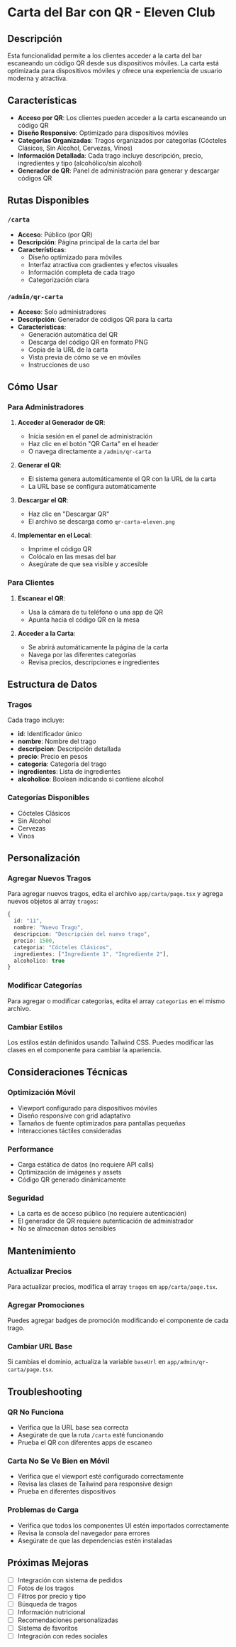 # Carta del Bar con QR - Eleven Club

## Descripción

Esta funcionalidad permite a los clientes acceder a la carta del bar escaneando un código QR desde sus dispositivos móviles. La carta está optimizada para dispositivos móviles y ofrece una experiencia de usuario moderna y atractiva.

## Características

- **Acceso por QR**: Los clientes pueden acceder a la carta escaneando un código QR
- **Diseño Responsivo**: Optimizado para dispositivos móviles
- **Categorías Organizadas**: Tragos organizados por categorías (Cócteles Clásicos, Sin Alcohol, Cervezas, Vinos)
- **Información Detallada**: Cada trago incluye descripción, precio, ingredientes y tipo (alcohólico/sin alcohol)
- **Generador de QR**: Panel de administración para generar y descargar códigos QR

## Rutas Disponibles

### `/carta`
- **Acceso**: Público (por QR)
- **Descripción**: Página principal de la carta del bar
- **Características**:
  - Diseño optimizado para móviles
  - Interfaz atractiva con gradientes y efectos visuales
  - Información completa de cada trago
  - Categorización clara

### `/admin/qr-carta`
- **Acceso**: Solo administradores
- **Descripción**: Generador de códigos QR para la carta
- **Características**:
  - Generación automática del QR
  - Descarga del código QR en formato PNG
  - Copia de la URL de la carta
  - Vista previa de cómo se ve en móviles
  - Instrucciones de uso

## Cómo Usar

### Para Administradores

1. **Acceder al Generador de QR**:
   - Inicia sesión en el panel de administración
   - Haz clic en el botón "QR Carta" en el header
   - O navega directamente a `/admin/qr-carta`

2. **Generar el QR**:
   - El sistema genera automáticamente el QR con la URL de la carta
   - La URL base se configura automáticamente

3. **Descargar el QR**:
   - Haz clic en "Descargar QR"
   - El archivo se descarga como `qr-carta-eleven.png`

4. **Implementar en el Local**:
   - Imprime el código QR
   - Colócalo en las mesas del bar
   - Asegúrate de que sea visible y accesible

### Para Clientes

1. **Escanear el QR**:
   - Usa la cámara de tu teléfono o una app de QR
   - Apunta hacia el código QR en la mesa

2. **Acceder a la Carta**:
   - Se abrirá automáticamente la página de la carta
   - Navega por las diferentes categorías
   - Revisa precios, descripciones e ingredientes

## Estructura de Datos

### Tragos
Cada trago incluye:
- **id**: Identificador único
- **nombre**: Nombre del trago
- **descripcion**: Descripción detallada
- **precio**: Precio en pesos
- **categoria**: Categoría del trago
- **ingredientes**: Lista de ingredientes
- **alcoholico**: Boolean indicando si contiene alcohol

### Categorías Disponibles
- Cócteles Clásicos
- Sin Alcohol
- Cervezas
- Vinos

## Personalización

### Agregar Nuevos Tragos
Para agregar nuevos tragos, edita el archivo `app/carta/page.tsx` y agrega nuevos objetos al array `tragos`:

```typescript
{
  id: "11",
  nombre: "Nuevo Trago",
  descripcion: "Descripción del nuevo trago",
  precio: 1500,
  categoria: "Cócteles Clásicos",
  ingredientes: ["Ingrediente 1", "Ingrediente 2"],
  alcoholico: true
}
```

### Modificar Categorías
Para agregar o modificar categorías, edita el array `categorias` en el mismo archivo.

### Cambiar Estilos
Los estilos están definidos usando Tailwind CSS. Puedes modificar las clases en el componente para cambiar la apariencia.

## Consideraciones Técnicas

### Optimización Móvil
- Viewport configurado para dispositivos móviles
- Diseño responsive con grid adaptativo
- Tamaños de fuente optimizados para pantallas pequeñas
- Interacciones táctiles consideradas

### Performance
- Carga estática de datos (no requiere API calls)
- Optimización de imágenes y assets
- Código QR generado dinámicamente

### Seguridad
- La carta es de acceso público (no requiere autenticación)
- El generador de QR requiere autenticación de administrador
- No se almacenan datos sensibles

## Mantenimiento

### Actualizar Precios
Para actualizar precios, modifica el array `tragos` en `app/carta/page.tsx`.

### Agregar Promociones
Puedes agregar badges de promoción modificando el componente de cada trago.

### Cambiar URL Base
Si cambias el dominio, actualiza la variable `baseUrl` en `app/admin/qr-carta/page.tsx`.

## Troubleshooting

### QR No Funciona
- Verifica que la URL base sea correcta
- Asegúrate de que la ruta `/carta` esté funcionando
- Prueba el QR con diferentes apps de escaneo

### Carta No Se Ve Bien en Móvil
- Verifica que el viewport esté configurado correctamente
- Revisa las clases de Tailwind para responsive design
- Prueba en diferentes dispositivos

### Problemas de Carga
- Verifica que todos los componentes UI estén importados correctamente
- Revisa la consola del navegador para errores
- Asegúrate de que las dependencias estén instaladas

## Próximas Mejoras

- [ ] Integración con sistema de pedidos
- [ ] Fotos de los tragos
- [ ] Filtros por precio y tipo
- [ ] Búsqueda de tragos
- [ ] Información nutricional
- [ ] Recomendaciones personalizadas
- [ ] Sistema de favoritos
- [ ] Integración con redes sociales
